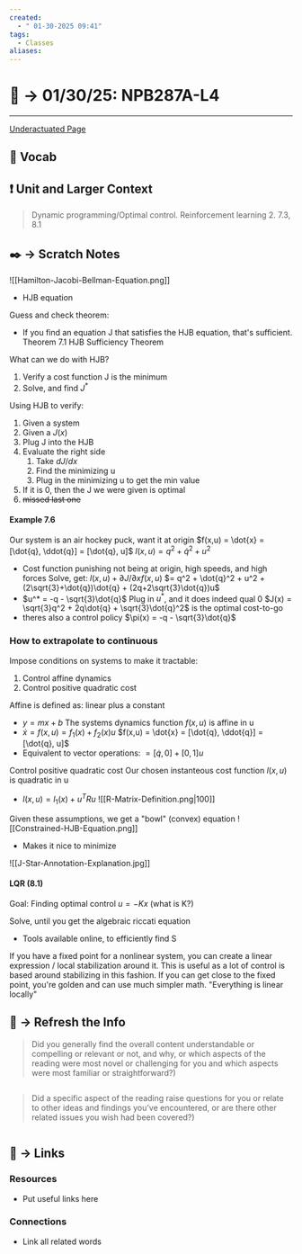```yaml
---
created:
  - " 01-30-2025 09:41"
tags:
  - Classes
aliases:
---
```


# 📗 ->  01/30/25: NPB287A-L4
---
[Underactuated Page](https://underactuated.csail.mit.edu/dp.html)

## 🎤 Vocab



## ❗ Unit and Larger Context
> Dynamic programming/Optimal control. Reinforcement learning 2. 7.3, 8.1



## ✒️ -> Scratch Notes
![[Hamilton-Jacobi-Bellman-Equation.png]]
- HJB equation

Guess and check theorem:
- If you find an equation J that satisfies the HJB equation, that's sufficient. Theorem 7.1 HJB Sufficiency Theorem

What can we do with HJB?
1) Verify a cost function J is the minimum
2) Solve, and find $J^*$

Using HJB to verify:
1) Given a system
2) Given a $J(x)$
3) Plug J into the HJB
4) Evaluate the right side
	1) Take $dJ/dx$
	2) Find the minimizing u
	3) Plug in the minimizing u to get the min value
5) If it is 0, then the J we were given is optimal
6) ~~missed last one~~

#### Example 7.6
Our system is an air hockey puck, want it at origin
$f(x,u) = \dot{x} = [\dot{q}, \ddot{q}] = [\dot{q}, u]$
$l(x,u)= q^2 + \dot{q}^2 + u^2$
- Cost function punishing not being at origin, high speeds, and high forces
Solve, get:
$l(x,u) + \partial{J}/\partial{x}f(x,u)$
$= q^2 + \dot{q}^2 + u^2 + (2\sqrt{3}+\dot{q})\dot{q} + (2q+2\sqrt{3}\dot{q})u$
- $u^* = -q - \sqrt{3}\dot{q}$
Plug in $u^*$, and it does indeed qual 0
$J(x) = \sqrt{3}q^2 + 2q\dot{q} + \sqrt{3}\dot{q}^2$ is the optimal cost-to-go
- theres also a control policy $\pi(x) = -q - \sqrt{3}\dot{q}$


### How to extrapolate to continuous
Impose conditions on systems to make it tractable:
1) Control affine dynamics
2) Control positive quadratic cost

Affine is defined as: linear plus a constant
- $y=mx+b$
The systems dynamics function $f(x,u)$ is affine in u
- $\dot{x} = f(x,u) = f_1(x) + f_2(x)u$
$f(x,u) = \dot{x} = [\dot{q}, \ddot{q}] = [\dot{q}, u]$
- Equivalent to vector operations: $=[\dot{q}, 0] + [0,1]u$


Control positive quadratic cost
Our chosen instanteous cost function $l(x,u)$ is quadratic in u
- $l(x,u) = l_1(x) +u^TRu$
![[R-Matrix-Definition.png|100]]


Given these assumptions, we get a "bowl" (convex) equation
![[Constrained-HJB-Equation.png]]
- Makes it nice to minimize

![[J-Star-Annotation-Explanation.jpg]]


#### LQR (8.1)
Goal: Finding optimal control $u=-Kx$ (what is K?)

Solve, until you get the algebraic riccati equation
- Tools available online, to efficiently find S

If you have a fixed point for a nonlinear system, you can create a linear expression / local stabilization around it. This is useful as a lot of control is based around stabilizing in this fashion. If you can get close to the fixed point, you're golden and can use much simpler math. "Everything is linear locally"



## 🧪 -> Refresh the Info
> Did you generally find the overall content understandable or compelling or relevant or not, and why, or which aspects of the reading were most novel or challenging for you and which aspects were most familiar or straightforward?)  
```

```

> Did a specific aspect of the reading raise questions for you or relate to other ideas and findings you’ve encountered, or are there other related issues you wish had been covered?)
```

```




## 🔗 -> Links
### Resources
- Put useful links here


### Connections
- Link all related words

